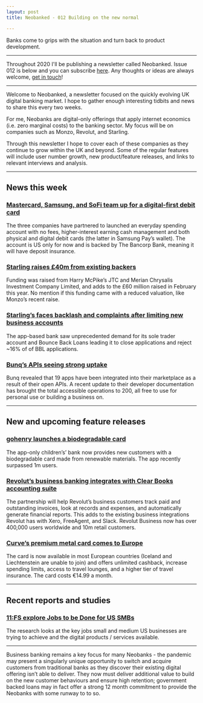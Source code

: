 ```yaml
---
layout: post
title: Neobanked - 012 Building on the new normal 

---
```


Banks come to grips with the situation and turn back to product development.

---

Throughout 2020 I'll be publishing a newsletter called Neobanked. Issue 012 is below and you can subscribe [here](https://neobanked.substack.com). Any thoughts or ideas are always welcome, [get in touch](murdo.connochie@gmail.com)!

---

Welcome to Neobanked, a newsletter focused on the quickly evolving UK digital banking market. I hope to gather enough interesting tidbits and news to share this every two weeks.

For me, Neobanks are digital-only offerings that apply internet economics (i.e. zero marginal costs) to the banking sector. My focus will be on companies such as Monzo, Revolut, and Starling. 

Through this newsletter I hope to cover each of these companies as they continue to grow within the UK and beyond. Some of the regular features will include user number growth, new product/feature releases, and links to relevant interviews and analysis.

---

## News this week

### [Mastercard, Samsung, and SoFi team up for a digital-first debit card](http://mastercardcontentexchange.com/newsroom/press-releases/2020/may/introducing-samsung-money-by-sofi-do-more-with-your-money/)
The three companies have partnered to launched an everyday spending account with no fees, higher-interest earning cash management and both physical and digital debit cards (the latter in Samsung Pay’s wallet). The account is US only for now and is backed by The Bancorp Bank, meaning it will have deposit insurance.

### [Starling raises £40m from existing backers](https://techcrunch.com/2020/05/28/starling-banks-more-cash/)
Funding was raised from Harry McPike’s JTC and Merian Chrysalis Investment Company Limited, and adds to the £60 million raised in February this year. No mention if this funding came with a reduced valuation, like Monzo’s recent raise.

### [Starling’s faces backlash and complaints after limiting new business accounts](https://www.altfi.com/article/6588_starling-bank-struggles-to-get-bounce-back-loans-up-to-speed)
The app-based bank saw unprecedented demand for its sole trader account and Bounce Back Loans leading it to close applications and reject ~16% of of BBL applications.  

### [Bunq’s APIs seeing strong uptake](https://medium.com/bunq/how-bunqs-api-is-building-the-future-of-banking-for-you-f6eccb8ab9b3)
Bunq revealed that 19 apps have been integrated into their marketplace as a result of their open APIs. A recent update to their developer documentation has brought the total accessible operations to 200, all free to use for personal use or building a business on.

---

## New and upcoming feature releases

### [gohenry launches a biodegradable card](https://www.innovatefinance.com/news/banking-on-sustainability-gohenry-launches-the-first-biodegradable-debit-card-for-the-eco-conscious-kid/)
The app-only children’s’ bank now provides new customers with a biodegradable card made from renewable materials. The app recently surpassed 1m users.

### [Revolut’s business banking integrates with Clear Books accounting suite](https://www.altfi.com/article/6608_revolut-business-integrates-with-clear-books-for-sme-accounting)
The partnership will help Revolut’s business customers track paid and outstanding invoices, look at records and expenses, and automatically generate financial reports. This adds to the existing business integrations Revolut has with Xero, FreeAgent, and Slack. Revolut Business now has over 400,000 users worldwide and 10m retail customers.

### [Curve’s premium metal card comes to Europe](https://www.altfi.com/article/6601_curve-rolls-out-premium-metal-card-in-europe)
The card is now available in most European countries (Iceland and Liechtenstein are unable to join) and offers unlimited cashback, increase spending limits, access to travel lounges, and a higher tier of travel insurance. The card costs €14.99 a month.  

---

## Recent reports and studies

### [11:FS explore Jobs to be Done for US SMBs](https://info.11fs.com/hubfs/Digital%20SMB/Designing%20digital%20financial%20services%20that%20work%20for%20US%20SMBs.pdf)
The research looks at the key jobs small and medium US businesses are trying to achieve and the digital products / services available.

---

Business banking remains a key focus for many Neobanks - the pandemic may present a singularly unique opportunity to switch and acquire customers from traditional banks as they discover their existing digital offering isn’t able to deliver. They now must deliver additional value to build on the new customer behaviours and ensure high retention; government backed loans may in fact offer a strong 12 month commitment to provide the Neobanks with some runway to to so.